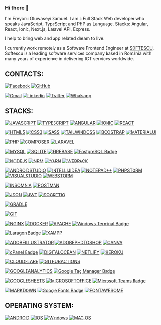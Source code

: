 ### Hi there 👋
I'm Ereyomi Oluwaseyi Samuel. I am a Full Stack Web developer who speaks JavaScript, TypeScript and PHP as Language.
Stacks: Angular, React, Ionic, Next.js, Laravel API, Express.

I help to bring web and app related dream to live.

I currently work remotely as a Software Frontend Engineer at [SOFTESCU](http://softescu.com/). Softescu is a leading software services company based in România with many years of experience in delivering ICT services worldwide. 

## CONTACTS:

[![Facebook](https://img.shields.io/badge/facebook-005FED.svg?style=for-the-badge&logo=facebook&logoColor=white)](https://www.facebook.com/ereyomio/)
[![GitHub](https://img.shields.io/badge/Github-100000?style=for-the-badge&logo=github&logoColor=white)](https://github.com/ereyomi)

[![Gmail](https://img.shields.io/badge/-Gmail-FF0000?style=for-the-badge&labelColor=FF0000&logo=gmail&logoColor=white)](mailto:ereyomioluwaseyi@gmail.com?subject=[GitHub])
[![Linkedin](https://img.shields.io/badge/-Linkedin-0e76a8?style=for-the-badge&logo=Linkedin&logoColor=white)](https://www.linkedin.com/in/ereryomi)
[![Twitter](https://img.shields.io/badge/twitter-1DA1F2.svg?style=for-the-badge&logo=twitter&logoColor=white)](https://twitter.com/ereyomio)
[![Whatsapp](https://img.shields.io/badge/-Whatsapp-4AC959?style=for-the-badge&logo=whatsapp&logoColor=white)](https://wa.me/message/+2347035432921)


## STACKS:

[![JAVASCRIPT](https://img.shields.io/badge/JavaScript-323330?style=for-the-badge&logo=javascript&logoColor=F7DF1E)](https://github.com/ereyomi)
[![TYPESCRIPT](https://img.shields.io/badge/TypeScript-007ACC?style=for-the-badge&logo=typescript&logoColor=white)](https://github.com/ereyomi)
[![ANGULAR](https://img.shields.io/badge/Angular-DD0031?style=for-the-badge&logo=angular&logoColor=white)](https://github.com/ereyomi)
[![IONIC](https://img.shields.io/badge/Ionic-3880FF?style=for-the-badge&logo=ionic&logoColor=white)](https://github.com/ereyomi)
[![REACT](https://img.shields.io/badge/React-20232A?style=for-the-badge&logo=react&logoColor=61DAFB)](https://github.com/ereyomi)

[![HTML5](https://img.shields.io/badge/HTML5-E34F26?style=for-the-badge&logo=html5&logoColor=white)](https://github.com/ereyomi)
[![CSS3](https://img.shields.io/badge/CSS3-1572B6?style=for-the-badge&logo=css3&logoColor=white)](https://github.com/ereyomi)
[![SASS](https://img.shields.io/badge/Sass-CC6699?style=for-the-badge&logo=sass&logoColor=white)](https://github.com/ereyomi)
[![TAILWINDCSS](https://img.shields.io/badge/Tailwind_CSS-38B2AC?style=for-the-badge&logo=tailwind-css&logoColor=white)](https://github.com/ereyomi)
[![BOOSTRAP](https://img.shields.io/badge/Bootstrap-563D7C?style=for-the-badge&logo=bootstrap&logoColor=white)](https://github.com/ereyomi)
[![MATERIALUI](https://img.shields.io/badge/Material%20UI-007FFF?style=for-the-badge&logo=mui&logoColor=white)](https://github.com/ereyomi)

[![PHP](https://img.shields.io/badge/PHP-777BB4?style=for-the-badge&logo=php&logoColor=white)](https://github.com/jeffersonsimaogoncalves?tab=repositories&language=php)
[![COMPOSER](https://img.shields.io/badge/Composer-885630?style=for-the-badge&logo=Composer&logoColor=white)](https://github.com/jeffersonsimaogoncalves)
[![LARAVEL](https://img.shields.io/badge/Laravel-FF2D20?style=for-the-badge&logo=laravel&logoColor=white)](https://github.com/jeffersonsimaogoncalves?tab=repositories&language=laravel)

[![MYSQL](https://img.shields.io/badge/MySQL-005C84?style=for-the-badge&logo=mysql&logoColor=white)](https://github.com/jeffersonsimaogoncalves)
[![SQLITE](https://img.shields.io/badge/SQLite-07405E?style=for-the-badge&logo=sqlite&logoColor=white)](https://github.com/jeffersonsimaogoncalves)
[![FIREBASE](https://img.shields.io/badge/firebase-ffca28?style=for-the-badge&logo=firebase&logoColor=black)](https://github.com/jeffersonsimaogoncalves)
[![PostgreSQL Badge](https://img.shields.io/badge/PostgreSQL-4169E1?logo=postgresql&logoColor=fff&style=for-the-badge)](https://github.com/jeffersonsimaogoncalves)

[![NODEJS](https://img.shields.io/badge/Node.js-339933?style=for-the-badge&logo=nodedotjs&logoColor=white)]()
[![NPM](https://img.shields.io/badge/npm-CB3837?style=for-the-badge&logo=npm&logoColor=white)]()
[![YARN](https://img.shields.io/badge/Yarn-2C8EBB?style=for-the-badge&logo=yarn&logoColor=white)]()
[![WEBPACK](https://img.shields.io/badge/Webpack-8DD6F9?style=for-the-badge&logo=Webpack&logoColor=white)]()

[![ANDROIDSTUDIO](https://img.shields.io/badge/Android_Studio-3DDC84?style=for-the-badge&logo=android-studio&logoColor=white)]()
[![INTELLIJIDEA](https://img.shields.io/badge/IntelliJIDEA-000000.svg?style=for-the-badge&logo=intellij-idea&logoColor=white)]()
[![NOTEPAD++](https://img.shields.io/badge/Notepad++-90E59A.svg?style=for-the-badge&logo=notepad%2B%2B&logoColor=black)]()
[![PHPSTORM](http://img.shields.io/badge/-PHPStorm-181717?style=for-the-badge&logo=phpstorm&logoColor=white)]()
[![VISUALSTUDIO](https://img.shields.io/badge/Visual_Studio-5C2D91?style=for-the-badge&logo=visual%20studio&logoColor=white)]()
[![WEBSTORM](https://img.shields.io/badge/WebStorm-000000?style=for-the-badge&logo=WebStorm&logoColor=white)]()

[![INSOMNIA](https://img.shields.io/badge/Insomnia-5849be?style=for-the-badge&logo=Insomnia&logoColor=white)]()
[![POSTMAN](https://img.shields.io/badge/Postman-FF6C37?style=for-the-badge&logo=Postman&logoColor=white)]()

[![JSON](https://img.shields.io/badge/json-5E5C5C?style=for-the-badge&logo=json&logoColor=white)]()
[![JWT](https://img.shields.io/badge/JWT-000000?style=for-the-badge&logo=JSON%20web%20tokens&logoColor=white)]()
[![SOCKETIO](https://img.shields.io/badge/Socket.io-010101?&style=for-the-badge&logo=Socket.io&logoColor=white)]()

[![GRADLE](https://img.shields.io/badge/gradle-02303A?style=for-the-badge&logo=gradle&logoColor=white)]()

[![GIT](https://img.shields.io/badge/GIT-E44C30?style=for-the-badge&logo=git&logoColor=white)]()

[![NGINX](https://img.shields.io/badge/Nginx-009639?style=for-the-badge&logo=nginx&logoColor=white)]()
[![DOCKER](https://img.shields.io/badge/Docker-2CA5E0?style=for-the-badge&logo=docker&logoColor=white)]()
[![APACHE](https://img.shields.io/badge/Apache-D22128?style=for-the-badge&logo=Apache&logoColor=white)]()
[![Windows Terminal Badge](https://img.shields.io/badge/Windows%20Terminal-4D4D4D?logo=windowsterminal&logoColor=fff&style=for-the-badge)]()

[![Laragon Badge](https://img.shields.io/badge/Laragon-0E83CD?logo=laragon&logoColor=fff&style=for-the-badge)]()
[![XAMPP](https://img.shields.io/badge/Xampp-F37623?style=for-the-badge&logo=xampp&logoColor=white)]()

[![ADOBEILLUSTRATOR](https://img.shields.io/badge/Adobe%20Illustrator-FF9A00?style=for-the-badge&logo=adobe%20illustrator&logoColor=white)]()
[![ADOBEPHOTOSHOP](https://img.shields.io/badge/Adobe%20Photoshop-31A8FF?style=for-the-badge&logo=Adobe%20Photoshop&logoColor=black)]()
[![CANVA](https://img.shields.io/badge/Canva-%2300C4CC.svg?&style=for-the-badge&logo=Canva&logoColor=white)]()

[![cPanel Badge](https://img.shields.io/badge/cPanel-FF6C2C?logo=cpanel&logoColor=fff&style=for-the-badge)]()
[![DIGITALOCEAN](https://img.shields.io/badge/Digital_Ocean-0080FF?style=for-the-badge&logo=DigitalOcean&logoColor=white)]()
[![NETLIFY](https://img.shields.io/badge/Netlify-00C7B7?style=for-the-badge&logo=netlify&logoColor=white)]()
[![HEROKU](https://img.shields.io/badge/Heroku-430098?style=for-the-badge&logo=heroku&logoColor=white)]()

[![CLOUDFLARE](https://img.shields.io/badge/Cloudflare-F38020?style=for-the-badge&logo=Cloudflare&logoColor=white)]()
[![GITHUBACTIONS](https://img.shields.io/badge/GitHub_Actions-2088FF?style=for-the-badge&logo=github-actions&logoColor=white)]()

[![GOOGLEANALYTICS](https://img.shields.io/badge/Google%20Analytics-E37400?style=for-the-badge&logo=google%20analytics&logoColor=white)]()
[![Google Tag Manager Badge](https://img.shields.io/badge/Google%20Tag%20Manager-246FDB?logo=googletagmanager&logoColor=fff&style=for-the-badge)]()

[![GOOGLESHEETS](https://img.shields.io/badge/Google%20Sheets-34A853?style=for-the-badge&logo=google-sheets&logoColor=white)]()
[![MICROSOFTOFFICE](https://img.shields.io/badge/Microsoft_Office-D83B01?style=for-the-badge&logo=microsoft-office&logoColor=white)]()
[![Microsoft Teams Badge](https://img.shields.io/badge/Microsoft%20Teams-6264A7?logo=microsoftteams&logoColor=fff&style=for-the-badge)]()

[![MARKDOWN](https://img.shields.io/badge/Markdown-000000?style=for-the-badge&logo=markdown&logoColor=white)]()
[![Google Fonts Badge](https://img.shields.io/badge/Google%20Fonts-4285F4?logo=googlefonts&logoColor=fff&style=for-the-badge)]()
[![FONTAWESOME](https://img.shields.io/badge/Font_Awesome-339AF0?style=for-the-badge&logo=fontawesome&logoColor=white)]()

## OPERATING SYSTEM:

[![ANDROID](https://img.shields.io/badge/Android-3DDC84?style=for-the-badge&logo=android&logoColor=white)]()
[![IOS](https://img.shields.io/badge/iOS-000000?style=for-the-badge&logo=ios&logoColor=white)]()
[![Windows](https://img.shields.io/badge/Windows-0078D6?style=for-the-badge&logo=windows&logoColor=white)]()
[![MAC OS](https://img.shields.io/badge/mac%20os-000000?style=for-the-badge&logo=macos&logoColor=F0F0F0)]()

<!--
**ereyomi/ereyomi** is a ✨ _special_ ✨ repository because its `README.md` (this file) appears on your GitHub profile.

Here are some ideas to get you started:

- 🔭 I’m currently working on ...
- 🌱 I’m currently learning ...
- 👯 I’m looking to collaborate on ...
- 🤔 I’m looking for help with ...
- 💬 Ask me about ...
- 📫 How to reach me: ...
- 😄 Pronouns: ...
- ⚡ Fun fact: ...
-->
